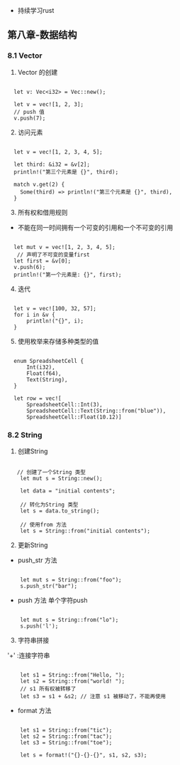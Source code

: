 - 持续学习rust


## 第八章-数据结构

### 8.1 Vector

1. Vector 的创建

```

  let v: Vec<i32> = Vec::new();

  let v = vec![1, 2, 3];
  // push 值
  v.push(7);

```

2. 访问元素

```

  let v = vec![1, 2, 3, 4, 5];

  let third: &i32 = &v[2];
  println!("第三个元素是 {}", third);

  match v.get(2) {
    Some(third) => println!("第三个元素是 {}", third),
  }

```

3. 所有权和借用规则

- 不能在同一时间拥有一个可变的引用和一个不可变的引用

```

  let mut v = vec![1, 2, 3, 4, 5];
   // 声明了不可变的变量first
  let first = &v[0];
  v.push(6);
  println!("第一个元素是: {}", first);

```

4. 迭代

```

  let v = vec![100, 32, 57];
  for i in &v {
      println!("{}", i);
  }

```

5. 使用枚举来存储多种类型的值

```

  enum SpreadsheetCell {
      Int(i32),
      Float(f64),
      Text(String),
  }

  let row = vec![
      SpreadsheetCell::Int(3),
      SpreadsheetCell::Text(String::from("blue")),
      SpreadsheetCell::Float(10.12)]

```

### 8.2 String
 
1. 创建String

```

   // 创建了一个String 类型
    let mut s = String::new();

    let data = "initial contents";
    
    // 转化为String 类型
    let s = data.to_string();
    
    // 使用from 方法
    let s = String::from("initial contents");

```

2. 更新String
- push_str 方法

```

    let mut s = String::from("foo");
    s.push_str("bar");

```
- push 方法
单个字符push

```

    let mut s = String::from("lo");
    s.push('l');

```

3. 字符串拼接

'+' :连接字符串


```

    let s1 = String::from("Hello, ");
    let s2 = String::from("world! ");
    // s1 所有权被转移了
    let s3 = s1 + &s2; // 注意 s1 被移动了，不能再使用

```

- format 方法

```

    let s1 = String::from("tic");
    let s2 = String::from("tac");
    let s3 = String::from("toe");

    let s = format!("{}-{}-{}", s1, s2, s3);

```